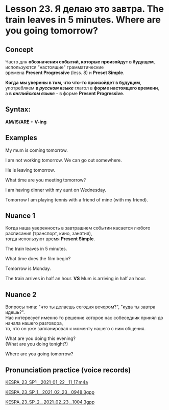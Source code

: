 # Lesson 23. Я делаю это завтра. The train leaves in 5 minutes. Where are you going tomorrow?


## Concept

Часто для **обозначения событий, которые произойдут в будущем**, используются "настоящие" грамматические  
времена **Present Progressive** (less. 8) и **Preset Simple**.

**Когда мы уверены в том, что что-то произойдет в будущем**,  
употребляем **в _русском языке_** глагол в **форме настоящего времени**,  
а **в _английском языке_** - в форме **Present Progressive**.  


## Syntax:

**AM/IS/ARE + V-ing**  


## Examples

My mum is coming tomorrow.  

I am not working tomorrow. We can go out somewhere.  

He is leaving tomorrow.  

What time are you meeting tomorrow?  

I am having dinner with my aunt on Wednesday.  

Tomorrow I am playing tennis with a friend of mine (with my friend).  


## Nuance 1

Когда наша уверенность в завтрашнем событии касается любого расписания (транспорт, кино, занятия),  
тогда используют время **Present Simple**.  

The train leaves in 5 minutes.  

What time does the film begin?  

Tomorrow is Monday.  

The train arrives in half an hour. **VS** Mum is arriving in half an hour.  


## Nuance 2

Вопросы типа: "что ты делаешь сегодня вечером?", "куда ты завтра идешь?".  
Нас интересует именно то решение которое нас собеседник принял до начала нашего разговора,  
то, что он уже запланировал к моменту нашего с ним общения.  

What are you doing this evening?  
(What are you doing tonight?)  

Where are you going tomorrow?  


## Pronunciation practice (voice records)

[KESPA_23_SP1__2021_01_22__11_17.m4a](https://mega.nz/file/8l8yzYzZ#C6--20j3f6KiIeQXlWTfWlqTK7ARVY60-s8AyCOKP10)

[KESPA_23_SP_1__2021_02_23__0948.3gpp](https://mega.nz/file/9k02XQJR#IIcbZrEiYH-jQT6CEydap36m4WuRGeCtOZwrKtZ2TWU)

[KESPA_23_SP_2__2021_02_23__1004.3gpp](https://mega.nz/file/xo8iySBB#hbP-j2ZUc6E0Mq6m2i-7duE-CGVDbEcnKFYcd5X_fyU)
